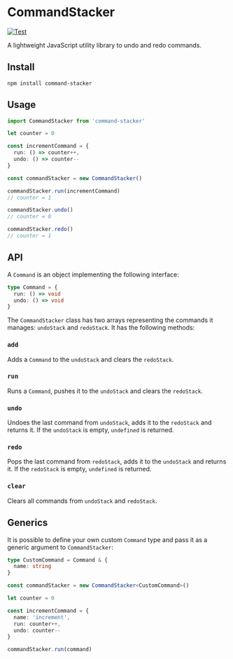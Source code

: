 # CommandStacker

[![Test](https://github.com/fskuteken/command-stacker/actions/workflows/test.yml/badge.svg)](https://github.com/fskuteken/command-stacker/actions/workflows/test.yml)

A lightweight JavaScript utility library to undo and redo commands.

## Install

```
npm install command-stacker
```

## Usage

```typescript
import CommandStacker from 'command-stacker'

let counter = 0

const incrementCommand = {
  run: () => counter++,
  undo: () => counter--
}

const commandStacker = new CommandStacker()

commandStacker.run(incrementCommand)
// counter = 1

commandStacker.undo()
// counter = 0

commandStacker.redo()
// counter = 1
```

## API

A `Command` is an object implementing the following interface:

```typescript
type Command = {
  run: () => void
  undo: () => void
}
```

The `CommandStacker` class has two arrays representing the commands it manages: `undoStack` and `redoStack`.
It has the following methods:

### `add`

Adds a `Command` to the `undoStack` and clears the `redoStack`.

### `run`

Runs a `Command`, pushes it to the `undoStack` and clears the `redoStack`.

### `undo`

Undoes the last command from `undoStack`, adds it to the `redoStack` and returns it.
If the `undoStack` is empty, `undefined` is returned.

### `redo`

Pops the last command from `redoStack`, adds it to the `undoStack` and returns it.
If the `redoStack` is empty, `undefined` is returned.

### `clear`

Clears all commands from `undoStack` and `redoStack`.

## Generics

It is possible to define your own custom `Command` type and pass it as a generic argument to `CommandStacker`:

```typescript
type CustomCommand = Command & {
  name: string
}

const commandStacker = new CommandStacker<CustomCommand>()

let counter = 0

const incrementCommand = {
  name: 'increment',
  run: counter++,
  undo: counter--
}

commandStacker.run(command)
```
